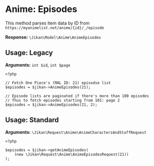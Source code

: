 # Anime: Episodes
This method parses item data by ID from `https://myanimelist.net/anime/{id}/_/episode`

**Response:** `\Jikan\Model\Anime\AnimeEpisodes`

## Usage: Legacy
**Arguments:** `int $id`, `int $page`
```
<?php

// Fetch One Piece's (MAL ID: 21) episodse list
$episodes = $jikan->AnimeEpisodes(21);

// Episode lists are paginated if there's more than 100 episodes
// Thus to fetch episodes starting from 101: page 2
$episodes = $jikan->AnimeEpisodes(21, 2);
```

## Usage: Standard

**Arguments:** `\Jikan\Request\Anime\AnimeCharactersAndStaffRequest`
```
<?php

$episodes = $jikan->getAnimeEpisodes(
    (new \Jikan\Request\Anime\AnimeEpisodesRequest(21))
);
```

[^1]: Request: [\Jikan\Request\Anime\AnimeEpisodesRequest](/objects/request/anime/episodes)
[^2]: Model: [\Jikan\Model\Anime\AnimeEpisodes](/objects/model/anime/episodes)
